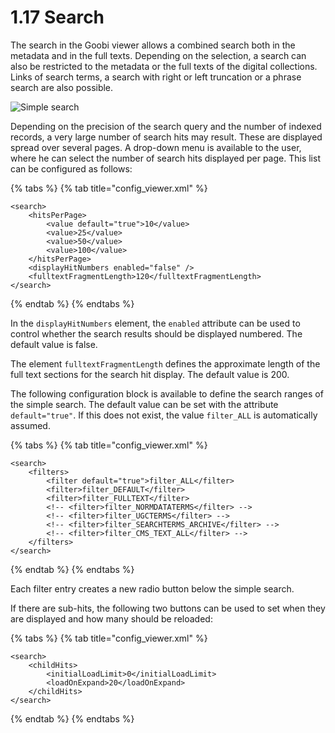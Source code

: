 # 1.17 Search

The search in the Goobi viewer allows a combined search both in the metadata and in the full texts. Depending on the selection, a search can also be restricted to the metadata or the full texts of the digital collections. Links of search terms, a search with right or left truncation or a phrase search are also possible.

![Simple search](../../../.gitbook/assets/conf\_1.17.png)

Depending on the precision of the search query and the number of indexed records, a very large number of search hits may result. These are displayed spread over several pages. A drop-down menu is available to the user, where he can select the number of search hits displayed per page. This list can be configured as follows:

{% tabs %}
{% tab title="config_viewer.xml" %}
```markup
<search>
    <hitsPerPage>
        <value default="true">10</value>
        <value>25</value>
        <value>50</value>
        <value>100</value>
    </hitsPerPage>
    <displayHitNumbers enabled="false" />
    <fulltextFragmentLength>120</fulltextFragmentLength>
</search>
```
{% endtab %}
{% endtabs %}

In the `displayHitNumbers` element, the `enabled` attribute can be used to control whether the search results should be displayed numbered. The default value is false.

The element `fulltextFragmentLength` defines the approximate length of the full text sections for the search hit display. The default value is 200.&#x20;

The following configuration block is available to define the search ranges of the simple search. The default value can be set with the attribute `default="true"`. If this does not exist, the value `filter_ALL` is automatically assumed.

{% tabs %}
{% tab title="config_viewer.xml" %}
```markup
<search>
    <filters>
        <filter default="true">filter_ALL</filter>
        <filter>filter_DEFAULT</filter>
        <filter>filter_FULLTEXT</filter>
        <!-- <filter>filter_NORMDATATERMS</filter> -->
        <!-- <filter>filter_UGCTERMS</filter> -->
        <!-- <filter>filter_SEARCHTERMS_ARCHIVE</filter> -->
        <!-- <filter>filter_CMS_TEXT_ALL</filter> -->
    </filters>
</search>
```
{% endtab %}
{% endtabs %}

Each filter entry creates a new radio button below the simple search.

If there are sub-hits, the following two buttons can be used to set when they are displayed and how many should be reloaded:

{% tabs %}
{% tab title="config_viewer.xml" %}
```markup
<search>
    <childHits>
        <initialLoadLimit>0</initialLoadLimit>
        <loadOnExpand>20</loadOnExpand>
    </childHits>
</search>
```
{% endtab %}
{% endtabs %}
